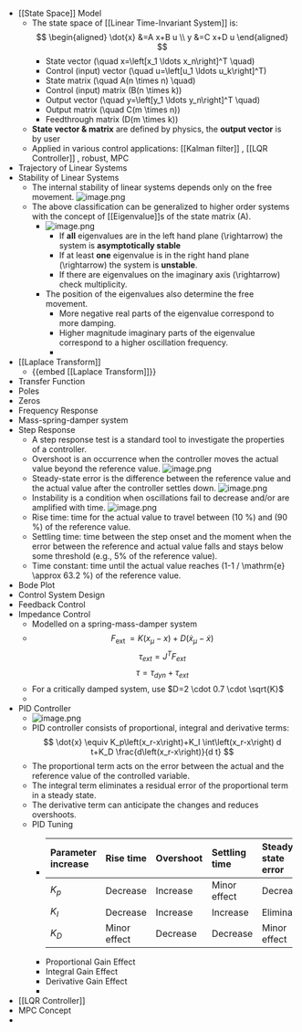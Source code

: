 - [[State Space]] Model
	- The state space of [[Linear Time-Invariant System]] is:
	  $$
	  \begin{aligned}
	  \dot{x} &=A x+B u \\
	  y &=C x+D u
	  \end{aligned}
	  $$
		- State vector \(\quad x=\left[x_1 \ldots x_n\right]^T \quad\)
		- Control (input) vector \(\quad u=\left[u_1 \ldots u_k\right]^T\)
		- State matrix \(\quad A(n \times n) \quad\)
		- Control (input) matrix \(B(n \times k)\)
		- Output vector \(\quad y=\left[y_1 \ldots y_n\right]^T \quad\)
		- Output matrix \(\quad C(m \times n)\)
		- Feedthrough matrix \(D(m \times k)\)
	- **State vector & matrix** are defined by physics, the **output vector** is by user
	- Applied in various control applications: [[Kalman filter]] , [[LQR Controller]] , robust, MPC
- Trajectory of Linear Systems
- Stability of Linear Systems
	- The internal stability of linear systems depends only on the free movement.
	  ![image.png](../assets/image_1663350678213_0.png)
	- The above classification can be generalized to higher order systems with the concept of [[Eigenvalue]]s of the state matrix \(A\).
		- ![image.png](../assets/image_1663350821950_0.png)
			- If **all** eigenvalues are in the left hand plane \(\rightarrow\) the system is **asymptotically stable**
			- If at least **one** eigenvalue is in the right hand plane \(\rightarrow\) the system is **unstable**.
			- If there are eigenvalues on the imaginary axis \(\rightarrow\) check multiplicity.
		- The position of the eigenvalues also determine the free movement.
			- More negative real parts of the eigenvalue correspond to more damping.
			- Higher magnitude imaginary parts of the eigenvalue correspond to a higher oscillation frequency.
			-
- [[Laplace Transform]]
	- {{embed [[Laplace Transform]]}}
- Transfer Function
- Poles
- Zeros
- Frequency Response
- Mass-spring-damper system
- Step Response
	- A step response test is a standard tool to investigate the properties of a controller.
	- Overshoot is an occurrence when the controller moves the actual value beyond the reference value.
	  ![image.png](../assets/image_1663667764676_0.png)
	- Steady-state error is the difference between the reference value and the actual value after the controller settles down.
	  ![image.png](../assets/image_1663667787423_0.png)
	- Instability is a condition when oscillations fail to decrease and/or are amplified with time.
	  ![image.png](../assets/image_1663667807483_0.png)
	- Rise time: time for the actual value to travel between \(10 \%\) and \(90 \%\) of the reference value.
	- Settling time: time between the step onset and the moment when the error between the reference and actual value falls and stays below some threshold (e.g., 5\% of the reference value).
	- Time constant: time until the actual value reaches \(1-1 / \mathrm{e} \approx 63.2 \%\) of the reference value.
- Bode Plot
- Control System Design
- Feedback Control
- Impedance Control
	- Modelled on a spring-mass-damper system
	- $$F_{\text {ext }}=K\left(x_\mu-x\right)+D\left(\dot{x}_\mu-\dot{x}\right)$$
	  $$\tau_{ext} = J^{T} F_{ext}$$
	  $$\tau = \tau_{dyn} + \tau_{ext}$$
	- For a critically damped system, use $D=2 \cdot 0.7 \cdot \sqrt{K}$
	-
- PID Controller
	- ![image.png](../assets/image_1663667654913_0.png)
	- PID controller consists of proportional, integral and derivative terms:
	  $$
	  \dot{x} \equiv K_p\left(x_r-x\right)+K_I \int\left(x_r-x\right) d t+K_D \frac{d\left(x_r-x\right)}{d t}
	  $$
	- The proportional term acts on the error between the actual and the reference value of the controlled variable.
	- The integral term eliminates a residual error of the proportional term in a steady state.
	- The derivative term can anticipate the changes and reduces overshoots.
	- PID Tuning
		- | Parameter increase | Rise time | Overshoot | Settling time | Steady-state error | Stability |
		  | :--- | :--- | :--- | :--- | :--- | :--- |
		  | $K_{p}$ | Decrease | Increase | Minor effect | Decrease | Degrade |
		  | $K_{I}$| Decrease | Increase | Increase | Eliminate | Degrade |
		  | $K_{D}$ | Minor effect | Decrease | Decrease | Minor effect | Improve |
		- Proportional Gain Effect
		- Integral Gain Effect
		- Derivative Gain Effect
		-
- [[LQR Controller]]
- MPC Concept
-